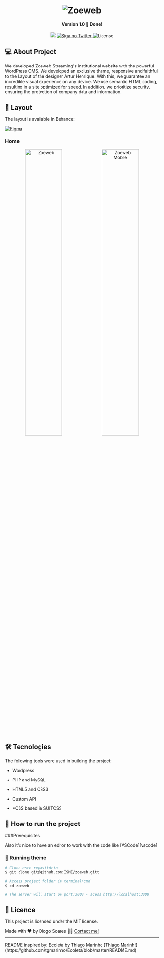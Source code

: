<h1 align="center">
    <img alt="Zoeweb" title="#Zoeweb" src="https://github.com/I9ME/zoeweb/assets/25693566/85d25ac0-ade6-49c3-8df1-45d298b5b75c" />

</h1>

<h4 align="center"> 
	Version 1.0 🚀 Done! 
</h4>

<p align="center">
  
  <img src="https://img.shields.io/static/v1?label=Languages&message=PHP/JavaScript/CSS3/HTML5&color=blue&style=flat" />
  	
  <a href="https://twitter.com/DgSoaresDev">
    <img alt="Siga no Twitter" src="https://img.shields.io/twitter/url?url=https://twitter.com/DgSoaresDev">
  </a>
	
   <img alt="License" src="https://img.shields.io/badge/license-MIT-brightgreen">
   
</p>


## 💻 About Project

We developed Zoeweb Streaming's institutional website with the powerful WordPress CMS. We developed an exclusive theme, responsive and faithful to the Layout of the designer Artur Henrique. With this, we guarantee an incredible visual experience on any device. We use semantic HTML coding, resulting in a site optimized for speed. In addition, we prioritize security, ensuring the protection of company data and information.


## 🎨 Layout

The layout is available in Behance:

<a href="https://www.behance.net/gallery/174856619/Website-development-for-ZoeWeb-company">
<img alt="Figma" src="https://img.shields.io/static/v1?label=Link&message=Layout&color=blue&style=flat&logo=behance&logoColor=#FFFFFF" />
</a>


### Home


<p align="center">

<img alt="Zoeweb" title="#Zoeweb" src="https://github.com/I9ME/zoeweb/assets/25693566/7027300d-f08e-4218-bcd3-9ce065d79a89" width="49%" />
 <img alt="Zoeweb Mobile" title="#Zoeweb Mobile" src="https://github.com/I9ME/zoeweb/assets/25693566/44c61e89-a0f2-4656-9933-70fe73cd7457" width="49%" />
</p>



## 🛠 Tecnologies

The following tools were used in building the project:

- Wordpress
- PHP and MySQL
- HTML5 and CSS3
- Custom API

- *CSS based in SUITCSS


## 🚀 How to run the project

###Prerequisites

Also it's nice to have an editor to work with the code like [VSCode][vscode]

### 🎲 Running theme
```bash
# Clone este repositório
$ git clone git@github.com:I9ME/zoeweb.gitt

# Access project folder in terminal/cmd
$ cd zoeweb

# The server will start on port:3000 - acess http://localhost:3000 
```

## 📝 Licence

This project is licensed under the MIT license.

Made with ❤️ by Diogo Soares 👋🏽 [Contact me!](https://www.linkedin.com/in/dgsoares/)
<hr>
README inspired by: Ecoleta by Thiago Marinho [Thiago Marinh!](https://github.com/tgmarinho/Ecoleta/blob/master/README.md)


